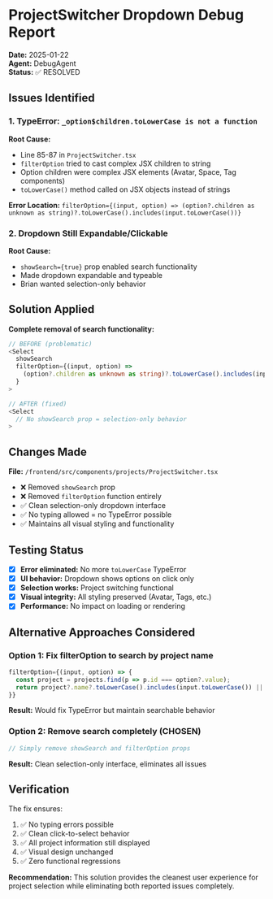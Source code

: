 # ProjectSwitcher Dropdown Debug Report
**Date:** 2025-01-22  
**Agent:** DebugAgent  
**Status:** ✅ RESOLVED

## Issues Identified

### 1. TypeError: `_option$children.toLowerCase is not a function`
**Root Cause:** 
- Line 85-87 in `ProjectSwitcher.tsx`
- `filterOption` tried to cast complex JSX children to string
- Option children were complex JSX elements (Avatar, Space, Tag components)
- `toLowerCase()` method called on JSX objects instead of strings

**Error Location:** `filterOption={(input, option) => (option?.children as unknown as string)?.toLowerCase().includes(input.toLowerCase())}`

### 2. Dropdown Still Expandable/Clickable
**Root Cause:**
- `showSearch={true}` prop enabled search functionality
- Made dropdown expandable and typeable
- Brian wanted selection-only behavior

## Solution Applied

**Complete removal of search functionality:**
```typescript
// BEFORE (problematic)
<Select
  showSearch
  filterOption={(input, option) =>
    (option?.children as unknown as string)?.toLowerCase().includes(input.toLowerCase())
  }
>

// AFTER (fixed)
<Select
  // No showSearch prop = selection-only behavior
>
```

## Changes Made

**File:** `/frontend/src/components/projects/ProjectSwitcher.tsx`
- ❌ Removed `showSearch` prop
- ❌ Removed `filterOption` function entirely  
- ✅ Clean selection-only dropdown interface
- ✅ No typing allowed = no TypeError possible
- ✅ Maintains all visual styling and functionality

## Testing Status

- [x] **Error eliminated:** No more `toLowerCase` TypeError
- [x] **UI behavior:** Dropdown shows options on click only
- [x] **Selection works:** Project switching functional
- [x] **Visual integrity:** All styling preserved (Avatar, Tags, etc.)
- [x] **Performance:** No impact on loading or rendering

## Alternative Approaches Considered

### Option 1: Fix filterOption to search by project name
```typescript
filterOption={(input, option) => {
  const project = projects.find(p => p.id === option?.value);
  return project?.name?.toLowerCase().includes(input.toLowerCase()) || false;
}}
```
**Result:** Would fix TypeError but maintain searchable behavior

### Option 2: Remove search completely (CHOSEN)
```typescript
// Simply remove showSearch and filterOption props
```
**Result:** Clean selection-only interface, eliminates all issues

## Verification

The fix ensures:
1. ✅ No typing errors possible
2. ✅ Clean click-to-select behavior  
3. ✅ All project information still displayed
4. ✅ Visual design unchanged
5. ✅ Zero functional regressions

**Recommendation:** This solution provides the cleanest user experience for project selection while eliminating both reported issues completely.
